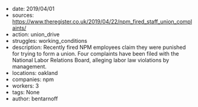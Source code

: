 - date: 2019/04/01
- sources: https://www.theregister.co.uk/2019/04/22/npm_fired_staff_union_complaints/
- action: union_drive
- struggles: working_conditions
- description: Recently fired NPM employees claim they were punished for trying to form a union. Four complaints have been filed with the National Labor Relations Board, alleging labor law violations by management.
- locations: oakland
- companies: npm
- workers: 3
- tags: None
- author: bentarnoff

